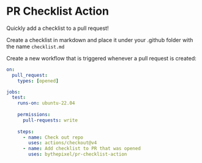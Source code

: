 # PR Checklist Action
Quickly add a checklist to a pull request! 

Create a checklist in markdown and place it under your .github folder with the name `checklist.md`

Create a new workflow that is triggered whenever a pull request is created:
```yaml
on:
  pull_request:
    types: [opened]

jobs:
  test:
    runs-on: ubuntu-22.04
    
    permissions:
      pull-requests: write
    
    steps:
      - name: Check out repo
        uses: actions/checkout@v4
      - name: Add checklist to PR that was opened
        uses: bythepixel/pr-checklist-action
```
